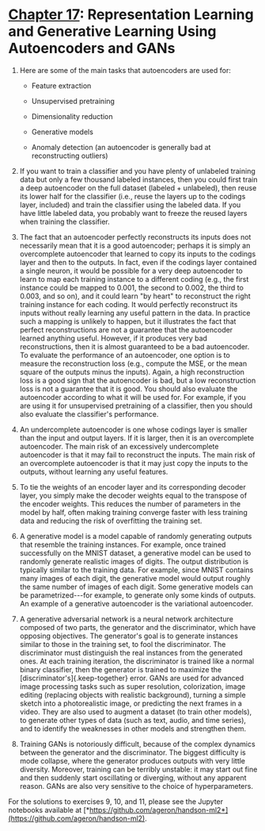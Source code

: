 

[Chapter 17](https://learning.oreilly.com/library/view/hands-on-machine-learning/9781492032632/ch17.html#autoencoders_chapter): Representation Learning and Generative Learning Using Autoencoders and GANs
===========================================================================================================================================================================================================

1.  Here are some of the main tasks that autoencoders are used for:

    -   Feature extraction

    -   Unsupervised pretraining

    -   Dimensionality reduction

    -   Generative models

    -   Anomaly detection (an autoencoder is generally bad at
        reconstructing outliers)

2.  If you want to train a classifier and you have plenty of unlabeled
    training data but only a few thousand labeled instances, then you
    could first train a deep autoencoder on the full dataset (labeled +
    unlabeled), then reuse its lower half for the classifier (i.e.,
    reuse the layers up to the codings layer, included) and train the
    classifier using the labeled data. If you have little labeled data,
    you probably want to freeze the reused layers when training the
    classifier.

3.  The fact that an autoencoder perfectly reconstructs its inputs does
    not necessarily mean that it is a good autoencoder; perhaps it is
    simply an overcomplete autoencoder that learned to copy its inputs
    to the codings layer and then to the outputs. In fact, even if the
    codings layer contained a single neuron, it would be possible for a
    very deep autoencoder to learn to map each training instance to a
    different coding (e.g., the first instance could be mapped to 0.001,
    the second to 0.002, the third to 0.003, and so on), and it could
    learn "by heart" to reconstruct the right training instance for each
    coding. It would perfectly reconstruct its inputs without really
    learning any useful pattern in the data. In practice such a mapping
    is unlikely to happen, but it illustrates the fact that perfect
    reconstructions are not a guarantee that the autoencoder learned
    anything useful. However, if it produces very bad reconstructions,
    then it is almost guaranteed to be a bad autoencoder. To evaluate
    the performance of an autoencoder, one option is to measure the
    reconstruction loss (e.g., compute the MSE, or the mean square of
    the outputs minus the inputs). Again, a high reconstruction loss is
    a good sign that the autoencoder is bad, but a low reconstruction
    loss is not a guarantee that it is good. You should also evaluate
    the autoencoder according to what it will be used for. For example,
    if you are using it for unsupervised pretraining of a classifier,
    then you should also evaluate the classifier's performance.

4.  An undercomplete autoencoder is one whose codings layer is smaller
    than the input and output layers. If it is larger, then it is an
    overcomplete autoencoder. The main risk of an excessively
    undercomplete autoencoder is that it may fail to reconstruct the
    inputs. The main risk of an overcomplete autoencoder is that it may
    just copy the inputs to the outputs, without learning any useful
    features.

5.  To tie the weights of an encoder layer and its corresponding decoder
    layer, you simply make the decoder weights equal to the transpose of
    the encoder weights. This reduces the number of parameters in the
    model by half, often making training converge faster with less
    training data and reducing the risk of overfitting the training set.

6.  A generative model is a model capable of randomly generating outputs
    that resemble the training instances. For example, once trained
    successfully on the MNIST dataset, a generative model can be used to
    randomly generate realistic images of digits. The output
    distribution is typically similar to the training data. For example,
    since MNIST contains many images of each digit, the generative model
    would output roughly the same number of images of each digit. Some
    generative models can be parametrized---for example, to generate
    only some kinds of outputs. An example of a generative autoencoder
    is the variational autoencoder.

7.  A generative adversarial network is a neural network architecture
    composed of two parts, the generator and the discriminator, which
    have opposing objectives. The generator's goal is to generate
    instances similar to those in the training set, to fool the
    discriminator. The discriminator must distinguish the real instances
    from the generated ones. At each training iteration, the
    discriminator is trained like a normal binary classifier, then the
    generator is trained to maximize the
    [discriminator's]{.keep-together} error. GANs are used for advanced
    image processing tasks such as super resolution, colorization, image
    editing (replacing objects with realistic background), turning a
    simple sketch into a photorealistic image, or predicting the next
    frames in a video. They are also used to augment a dataset (to train
    other models), to generate other types of data (such as text, audio,
    and time series), and to identify the weaknesses in other models and
    strengthen them.

8.  Training GANs is notoriously difficult, because of the complex
    dynamics between the generator and the discriminator. The biggest
    difficulty is mode collapse, where the generator produces outputs
    with very little diversity. Moreover, training can be terribly
    unstable: it may start out fine and then suddenly start oscillating
    or diverging, without any apparent reason. GANs are also very
    sensitive to the choice of hyperparameters.

For the solutions to exercises 9, 10, and 11, please see the Jupyter
notebooks available at
[*https://github.com/ageron/handson-ml2*](https://github.com/ageron/handson-ml2).


